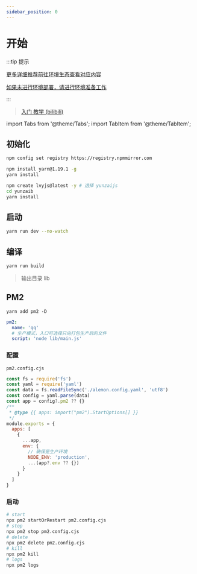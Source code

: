 ```yaml
---
sidebar_position: 0
---
```


# 开始

:::tip 提示

[更多详细推荐前往环境生态查看对应内容](/docs/docs/intro)

[如果未进行环境部署，请进行环境准备工作](/docs/docs/environment)

:::

> [入门 教学 (bilibili)](https://www.bilibili.com/video/BV1fBpUeDEE3)

import Tabs from '@theme/Tabs';
import TabItem from '@theme/TabItem';

## 初始化

```sh title="国内镜像，已安装可忽视"
npm config set registry https://registry.npmmirror.com
```

```sh title="文档统一采用yarn依赖工具"
npm install yarn@1.19.1 -g
yarn install
```

```sh title="使用模板"
npm create lvyjs@latest -y # 选择 yunzaijs
cd yunzaib
yarn install
```

## 启动

```sh title="无自重启模式启动"
yarn run dev --no-watch
```

## 编译

```sh title="编译代码"
yarn run build
```

> 输出目录 lib

## PM2

```shell title="安装PM2"
yarn add pm2 -D
```

```yaml title="alemon.config.yaml"
pm2:
  name: 'qq'
  # 生产模式，入口可选择只向打包生产后的文件
  script: 'node lib/main.js'
```

### 配置

`pm2.config.cjs`

```js title="pm2.config.cjs"
const fs = require('fs')
const yaml = require('yaml')
const data = fs.readFileSync('./alemon.config.yaml', 'utf8')
const config = yaml.parse(data)
const app = config?.pm2 ?? {}
/**
 * @type {{ apps: import("pm2").StartOptions[] }}
 */
module.exports = {
  apps: [
    {
      ...app,
      env: {
        // 确保是生产环境
        NODE_ENV: 'production',
        ...(app?.env ?? {})
      }
    }
  ]
}
```

### 启动

```sh
# start
npx pm2 startOrRestart pm2.config.cjs
# stop
npx pm2 stop pm2.config.cjs
# delete
npx pm2 delete pm2.config.cjs
# kill
npx pm2 kill
# logs
npx pm2 logs
```
